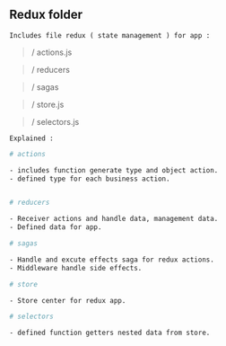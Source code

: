 ## Redux folder

`Includes file redux ( state management ) for app :`

> / actions.js

> / reducers

> / sagas

> / store.js

> / selectors.js

`Explained :`
```bash
# actions

- includes function generate type and object action.
- defined type for each business action.


# reducers

- Receiver actions and handle data, management data.
- Defined data for app.

# sagas

- Handle and excute effects saga for redux actions.
- Middleware handle side effects.

# store 

- Store center for redux app.

# selectors 

- defined function getters nested data from store.
```